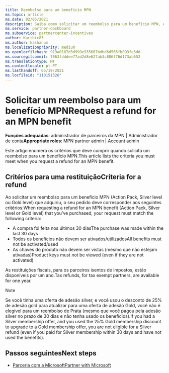 ```yaml
---
title: Reembolso para um benefício MPN
ms.topic: article
ms.date: 02/05/2021
description: Saiba como solicitar um reembolso para um benefício MPN, e os critérios necessários para ser elegível.
ms.service: partner-dashboard
ms.subservice: partnercenter-incentives
author: Karthic83
ms.author: kashanum
ms.localizationpriority: medium
ms.openlocfilehash: 919a0187d3d999e935667bdbd6d565fb093fe6dd
ms.sourcegitcommit: 7063fdddee77ad2d8e627ab3c806f76d173ab652
ms.translationtype: MT
ms.contentlocale: pt-PT
ms.lasthandoff: 05/19/2021
ms.locfileid: "110151326"
---
```

# <a name="request-a-refund-for-an-mpn-benefit"></a><span data-ttu-id="d6ffc-103">Solicitar um reembolso para um benefício MPN</span><span class="sxs-lookup"><span data-stu-id="d6ffc-103">Request a refund for an MPN benefit</span></span>

<span data-ttu-id="d6ffc-104">**Funções adequadas**: administrador de parceiros da MPN | Administrador de conta</span><span class="sxs-lookup"><span data-stu-id="d6ffc-104">**Appropriate roles**: MPN partner admin | Account admin</span></span>

<span data-ttu-id="d6ffc-105">Este artigo enumera os critérios que deve cumprir quando solicita um reembolso para um benefício MPN.</span><span class="sxs-lookup"><span data-stu-id="d6ffc-105">This article lists the criteria you must meet when you request a refund for an MPN benefit.</span></span>

## <a name="criteria-for-a-refund"></a><span data-ttu-id="d6ffc-106">Critérios para uma restituição</span><span class="sxs-lookup"><span data-stu-id="d6ffc-106">Criteria for a refund</span></span>
<span data-ttu-id="d6ffc-107">Ao solicitar um reembolso para um benefício MPN (Action Pack, Silver level ou Gold level) que adquiriu, o seu pedido deve corresponder aos seguintes critérios:</span><span class="sxs-lookup"><span data-stu-id="d6ffc-107">When requesting a refund for an MPN benefit (Action Pack, Silver level or Gold level) that you’ve purchased, your request must match the following criteria:</span></span>

- <span data-ttu-id="d6ffc-108">A compra foi feita nos últimos 30 dias</span><span class="sxs-lookup"><span data-stu-id="d6ffc-108">The purchase was made within the last 30 days</span></span>
- <span data-ttu-id="d6ffc-109">Todos os benefícios não devem ser ativados/utilizados</span><span class="sxs-lookup"><span data-stu-id="d6ffc-109">All benefits must not be activated/used</span></span>
- <span data-ttu-id="d6ffc-110">As chaves do produto não devem ser vistas (mesmo que não estejam ativadas)</span><span class="sxs-lookup"><span data-stu-id="d6ffc-110">Product keys must not be viewed (even if they are not activated)</span></span>

<span data-ttu-id="d6ffc-111">As restituições fiscais, para os parceiros isentos de impostos, estão disponíveis por um ano.</span><span class="sxs-lookup"><span data-stu-id="d6ffc-111">Tax refunds, for tax exempt partners, are available for one year.</span></span>

>[!NOTE]
><span data-ttu-id="d6ffc-112">Se você tinha uma oferta de adesão silver, e você usou o desconto de 25% de adesão gold para atualizar para uma oferta de adesão Gold, você não é elegível para um reembolso de Prata (mesmo que você pagou pela adesão silver no prazo de 30 dias e não tenha usado os benefícios).</span><span class="sxs-lookup"><span data-stu-id="d6ffc-112">If you had a Silver membership offer, and you used the 25% Gold membership discount to upgrade to a Gold membership offer, you are not eligible for a Silver refund (even if you paid for Silver membership within 30 days and have not used the benefits).</span></span>

## <a name="next-steps"></a><span data-ttu-id="d6ffc-113">Passos seguintes</span><span class="sxs-lookup"><span data-stu-id="d6ffc-113">Next steps</span></span>

- [<span data-ttu-id="d6ffc-114">Parceria com a Microsoft</span><span class="sxs-lookup"><span data-stu-id="d6ffc-114">Partner with Microsoft</span></span>](mpn-overview.md)
